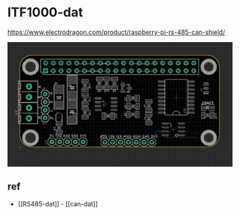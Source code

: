 
# ITF1000-dat 

https://www.electrodragon.com/product/raspberry-pi-rs-485-can-shield/

![](2024-01-17-16-01-14.png)


## ref 

- [[RS485-dat]] - [[can-dat]]